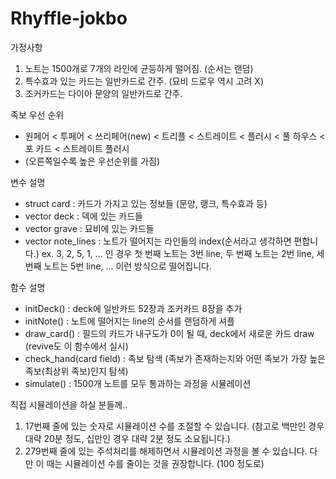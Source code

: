 # Rhyffle-jokbo

가정사항
1. 노트는 1500개로 7개의 라인에 균등하게 떨어짐. (순서는 랜덤)
2. 특수효과 있는 카드는 일반카드로 간주. (묘비 드로우 역시 고려 X)
3. 조커카드는 다이아 문양의 일반카드로 간주.

족보 우선 순위
- 원페어 < 투페어 < 쓰리페어(new) < 트리플 < 스트레이트 < 플러시 < 풀 하우스 < 포 카드 < 스트레이트 플러시
- (오른쪽일수록 높은 우선순위를 가짐)

변수 설명
- struct card : 카드가 가지고 있는 정보들 (문양, 랭크, 특수효과 등)
- vector <card> deck : 덱에 있는 카드들
- vector <card> grave : 묘비에 있는 카드들
- vector <int> note_lines : 노트가 떨어지는 라인들의 index(순서라고 생각하면 편합니다.)
  ex. 3, 2, 5, 1, ... 인 경우 첫 번째 노트는 3번 line, 두 번째 노트는 2번 line, 세 번째 노트는 5번 line, ... 이런 방식으로 떨어집니다.

함수 설명
- initDeck() : deck에 일반카드 52장과 조커카드 8장을 추가
- initNote() : 노트에 떨어지는 line의 순서를 랜덤하게 셔플
- draw_card() : 필드의 카드가 내구도가 0이 될 때, deck에서 새로운 카드 draw (revive도 이 함수에서 실시)
- check_hand(card field) : 족보 탐색 (족보가 존재하는지와 어떤 족보가 가장 높은 족보(최상위 족보)인지 탐색)
- simulate() : 1500개 노트를 모두 통과하는 과정을 시뮬레이션

직접 시뮬레이션을 하실 분들께..
1. 17번째 줄에 있는 숫자로 시뮬레이션 수를 조절할 수 있습니다. (참고로 백만인 경우 대략 20분 정도, 십만인 경우 대략 2분 정도 소요됩니다.)
2. 279번째 줄에 있는 주석처리를 해제하면서 시뮬레이션 과정을 볼 수 있습니다. 다만 이 때는 시뮬레이션 수를 줄이는 것을 권장합니다. (100 정도로)
